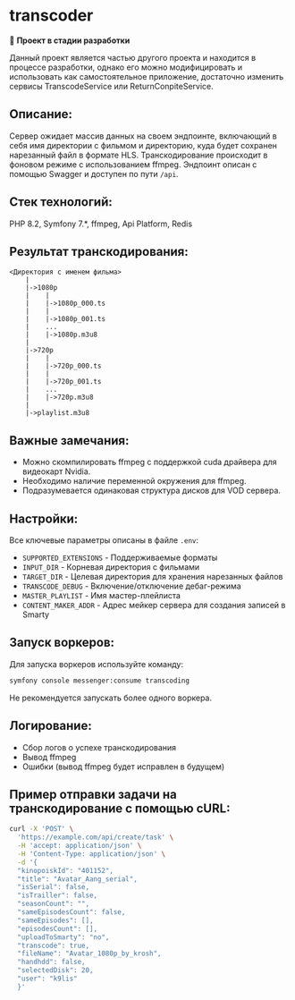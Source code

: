 # transcoder

🚧 **Проект в стадии разработки**

Данный проект является частью другого проекта и находится в процессе разработки, однако его можно модифицировать и использовать как самостоятельное приложение, достаточно изменить сервисы TranscodeService или ReturnConpiteService.

## Описание:

Сервер ожидает массив данных на своем эндпоинте, включающий в себя имя директории с фильмом и директорию, куда будет сохранен нарезанный файл в формате HLS. Транскодирование происходит в фоновом режиме с использованием ffmpeg. Эндпоинт описан с помощью Swagger и доступен по пути `/api`.

## Стек технологий:

PHP 8.2, Symfony 7.*, ffmpeg, Api Platform, Redis

## Результат транскодирования:

```
<Директория с именем фильма>
    |
    |->1080p
    |    |
    |    |->1080p_000.ts
    |    |
    |    |->1080p_001.ts
    |    ...
    |    |->1080p.m3u8
    |
    |->720p
    |    |
    |    |->720p_000.ts
    |    |
    |    |->720p_001.ts
    |    ...
    |    |->720p.m3u8
    |
    |->playlist.m3u8
```

## Важные замечания:

- Можно скомпилировать ffmpeg с поддержкой cuda драйвера для видеокарт Nvidia.
- Необходимо наличие переменной окружения для ffmpeg.
- Подразумевается одинаковая структура дисков для VOD сервера.

## Настройки:

Все ключевые параметры описаны в файле `.env`:

- `SUPPORTED_EXTENSIONS` - Поддерживаемые форматы
- `INPUT_DIR` - Корневая директория с фильмами
- `TARGET_DIR` - Целевая директория для хранения нарезанных файлов
- `TRANSCODE_DEBUG` - Включение/отключение дебаг-режима
- `MASTER_PLAYLIST` - Имя мастер-плейлиста
- `CONTENT_MAKER_ADDR` - Адрес мейкер сервера для создания записей в Smarty

## Запуск воркеров:

Для запуска воркеров используйте команду:

```bash
symfony console messenger:consume transcoding
```

Не рекомендуется запускать более одного воркера.

## Логирование:

- Сбор логов о успехе транскодирования
- Вывод ffmpeg
- Ошибки (вывод ffmpeg будет исправлен в будущем)

## Пример отправки задачи на транскодирование с помощью cURL:

```bash
curl -X 'POST' \
  'https://example.com/api/create/task' \
  -H 'accept: application/json' \
  -H 'Content-Type: application/json' \
  -d '{
  "kinopoiskId": "401152",
  "title": "Avatar_Aang_serial",
  "isSerial": false,
  "isTrailler": false,
  "seasonCount": "",
  "sameEpisodesCount": false,
  "sameEpisodes": [],
  "episodesCount": [],
  "uploadToSmarty": "no",
  "transcode": true,
  "fileName": "Avatar_1080p_by_krosh",
  "handhdd": false,
  "selectedDisk": 20,
  "user": "k9lis"
  }'
```
